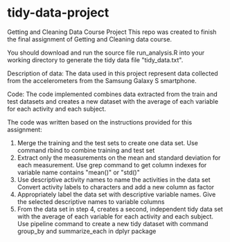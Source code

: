 # tidy-data-project
Getting and Cleaning Data Course Project
This repo was created to finish the final assignment of Getting and Cleaning data course.

You should download and run the source file run_analysis.R into your working directory to generate the tidy data file "tidy_data.txt".

Description of data: The data used in this project represent data collected from the accelerometers from the Samsung Galaxy S smartphone.

Code: The code implemented combines data extracted from the train and test datasets and creates a new dataset with the average of each variable for each activity and each subject.

The code was written based on the instructions provided for this assignment:
1. Merge the training and the test sets to create one data set. Use command rbind to combine training and test set
2. Extract only the measurements on the mean and standard deviation for each measurement. Use grep command to get column indexes for variable name contains "mean()" or "std()"
3. Use descriptive activity names to name the activities in the data set Convert activity labels to characters and add a new column as factor
4. Appropriately label the data set with descriptive variable names. Give the selected descriptive names to variable columns
5. From the data set in step 4, creates a second, independent tidy data set with the average of each variable for each activity and each subject. Use pipeline command to create a new tidy dataset with command group_by and summarize_each in dplyr package
